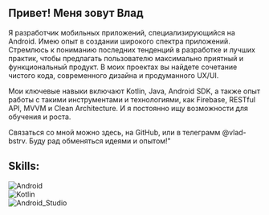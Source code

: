 ## Привет! Меня зовут Влад
Я разработчик мобильных приложений, специализирующийся на Android. Имею опыт в создании широкого спектра приложений. Стремлюсь к пониманию последних тенденций в разработке и лучших практик, чтобы предлагать пользователю максимально приятный и функциональный продукт. В моих проектах вы найдете сочетание чистого кода, современного дизайна и продуманного UX/UI.

Мои ключевые навыки включают Kotlin, Java, Android SDK, а также опыт работы с такими инструментами и технологиями, как Firebase, RESTful API, MVVM и Clean Architecture. И я постоянно ищу возможности для обучения и роста.

Связаться со мной можно здесь, на GitHub, или в телеграмм @vlad-bstrv. Буду рад обменяться идеями и опытом!"

## Skills:
![Android](https://img.shields.io/badge/Android-3DDC84?style=for-the-badge&logo=android&logoColor=white&labelColor=101010)</br>
![Kotlin](https://img.shields.io/badge/Kotlin-0095D5?style=for-the-badge&logo=kotlin&logoColor=white&labelColor=101010)</br>
![Android_Studio](https://img.shields.io/badge/Android_Studio-3DDC84?style=for-the-badge&logo=android-studio&logoColor=white&labelColor=101010)</br>

